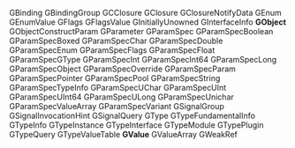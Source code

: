 GBinding
GBindingGroup
GCClosure
GClosure
GClosureNotifyData
GEnum
GEnumValue
GFlags
GFlagsValue
GInitiallyUnowned
GInterfaceInfo
**GObject**
GObjectConstructParam
GParameter
GParamSpec
GParamSpecBoolean
GParamSpecBoxed
GParamSpecChar
GParamSpecDouble
GParamSpecEnum
GParamSpecFlags
GParamSpecFloat
GParamSpecGType
GParamSpecInt
GParamSpecInt64
GParamSpecLong
GParamSpecObject
GParamSpecOverride
GParamSpecParam
GParamSpecPointer
GParamSpecPool
GParamSpecString
GParamSpecTypeInfo
GParamSpecUChar
GParamSpecUInt
GParamSpecUInt64
GParamSpecULong
GParamSpecUnichar
GParamSpecValueArray
GParamSpecVariant
GSignalGroup
GSignalInvocationHint
GSignalQuery
GType
GTypeFundamentalInfo
GTypeInfo
GTypeInstance
GTypeInterface
GTypeModule
GTypePlugin
GTypeQuery
GTypeValueTable
**GValue**
GValueArray
GWeakRef
